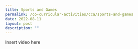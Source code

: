 ```yaml
---
title: Sports and Games
permalink: /co-curricular-activities/cca/sports-and-games
date: 2022-08-11
layout: post
description: ""
---
```

Insert video here